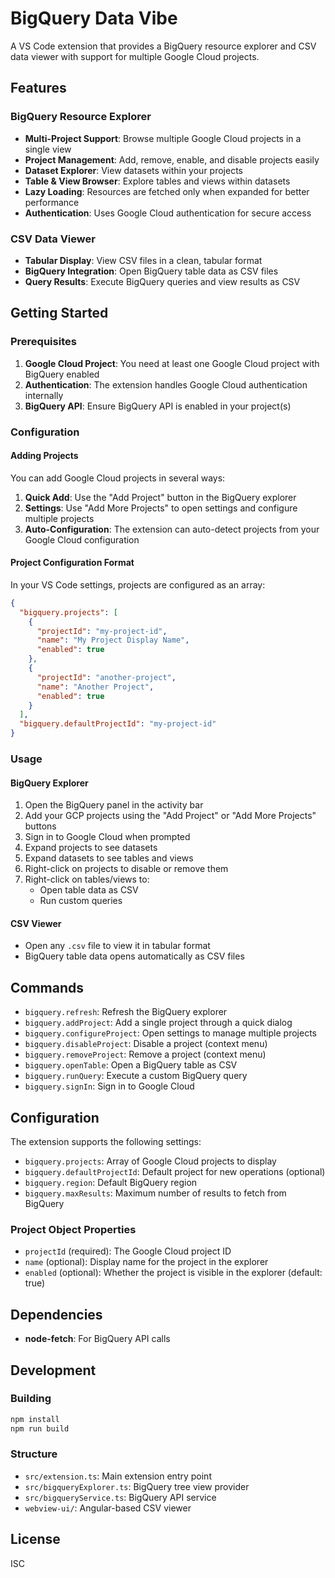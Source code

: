 # BigQuery Data Vibe

A VS Code extension that provides a BigQuery resource explorer and CSV data viewer with support for multiple Google Cloud projects.

## Features

### BigQuery Resource Explorer
- **Multi-Project Support**: Browse multiple Google Cloud projects in a single view
- **Project Management**: Add, remove, enable, and disable projects easily
- **Dataset Explorer**: View datasets within your projects
- **Table & View Browser**: Explore tables and views within datasets
- **Lazy Loading**: Resources are fetched only when expanded for better performance
- **Authentication**: Uses Google Cloud authentication for secure access

### CSV Data Viewer
- **Tabular Display**: View CSV files in a clean, tabular format
- **BigQuery Integration**: Open BigQuery table data as CSV files
- **Query Results**: Execute BigQuery queries and view results as CSV

## Getting Started

### Prerequisites
1. **Google Cloud Project**: You need at least one Google Cloud project with BigQuery enabled
2. **Authentication**: The extension handles Google Cloud authentication internally
3. **BigQuery API**: Ensure BigQuery API is enabled in your project(s)

### Configuration

#### Adding Projects
You can add Google Cloud projects in several ways:

1. **Quick Add**: Use the "Add Project" button in the BigQuery explorer
2. **Settings**: Use "Add More Projects" to open settings and configure multiple projects
3. **Auto-Configuration**: The extension can auto-detect projects from your Google Cloud configuration

#### Project Configuration Format
In your VS Code settings, projects are configured as an array:

```json
{
  "bigquery.projects": [
    {
      "projectId": "my-project-id",
      "name": "My Project Display Name",
      "enabled": true
    },
    {
      "projectId": "another-project",
      "name": "Another Project",
      "enabled": true
    }
  ],
  "bigquery.defaultProjectId": "my-project-id"
}
```

### Usage

#### BigQuery Explorer
1. Open the BigQuery panel in the activity bar
2. Add your GCP projects using the "Add Project" or "Add More Projects" buttons
3. Sign in to Google Cloud when prompted
4. Expand projects to see datasets
5. Expand datasets to see tables and views
6. Right-click on projects to disable or remove them
7. Right-click on tables/views to:
   - Open table data as CSV
   - Run custom queries

#### CSV Viewer
- Open any `.csv` file to view it in tabular format
- BigQuery table data opens automatically as CSV files

## Commands

- `bigquery.refresh`: Refresh the BigQuery explorer
- `bigquery.addProject`: Add a single project through a quick dialog
- `bigquery.configureProject`: Open settings to manage multiple projects
- `bigquery.disableProject`: Disable a project (context menu)
- `bigquery.removeProject`: Remove a project (context menu)
- `bigquery.openTable`: Open a BigQuery table as CSV
- `bigquery.runQuery`: Execute a custom BigQuery query
- `bigquery.signIn`: Sign in to Google Cloud

## Configuration

The extension supports the following settings:

- `bigquery.projects`: Array of Google Cloud projects to display
- `bigquery.defaultProjectId`: Default project for new operations (optional)
- `bigquery.region`: Default BigQuery region
- `bigquery.maxResults`: Maximum number of results to fetch from BigQuery

### Project Object Properties
- `projectId` (required): The Google Cloud project ID
- `name` (optional): Display name for the project in the explorer
- `enabled` (optional): Whether the project is visible in the explorer (default: true)

## Dependencies

- **node-fetch**: For BigQuery API calls

## Development

### Building
```bash
npm install
npm run build
```

### Structure
- `src/extension.ts`: Main extension entry point
- `src/bigqueryExplorer.ts`: BigQuery tree view provider
- `src/bigqueryService.ts`: BigQuery API service
- `webview-ui/`: Angular-based CSV viewer

## License

ISC 